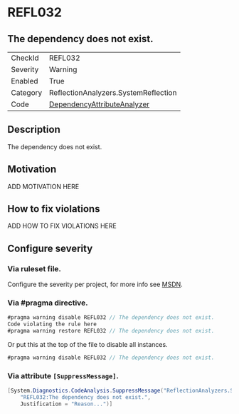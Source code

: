 # REFL032
## The dependency does not exist.

<!-- start generated table -->
<table>
  <tr>
    <td>CheckId</td>
    <td>REFL032</td>
  </tr>
  <tr>
    <td>Severity</td>
    <td>Warning</td>
  </tr>
  <tr>
    <td>Enabled</td>
    <td>True</td>
  </tr>
  <tr>
    <td>Category</td>
    <td>ReflectionAnalyzers.SystemReflection</td>
  </tr>
  <tr>
    <td>Code</td>
    <td><a href="https://github.com/DotNetAnalyzers/ReflectionAnalyzers/blob/master/ReflectionAnalyzers/NodeAnalzers/DependencyAttributeAnalyzer.cs">DependencyAttributeAnalyzer</a></td>
  </tr>
</table>
<!-- end generated table -->

## Description

The dependency does not exist.

## Motivation

ADD MOTIVATION HERE

## How to fix violations

ADD HOW TO FIX VIOLATIONS HERE

<!-- start generated config severity -->
## Configure severity

### Via ruleset file.

Configure the severity per project, for more info see [MSDN](https://msdn.microsoft.com/en-us/library/dd264949.aspx).

### Via #pragma directive.
```C#
#pragma warning disable REFL032 // The dependency does not exist.
Code violating the rule here
#pragma warning restore REFL032 // The dependency does not exist.
```

Or put this at the top of the file to disable all instances.
```C#
#pragma warning disable REFL032 // The dependency does not exist.
```

### Via attribute `[SuppressMessage]`.

```C#
[System.Diagnostics.CodeAnalysis.SuppressMessage("ReflectionAnalyzers.SystemReflection", 
    "REFL032:The dependency does not exist.", 
    Justification = "Reason...")]
```
<!-- end generated config severity -->